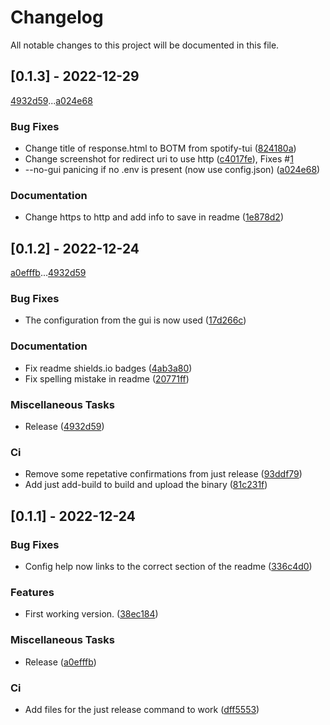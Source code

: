 # Changelog

All notable changes to this project will be documented in this file.

## [0.1.3] - 2022-12-29

[4932d59](https://github.com/Gaweringo/BOTM/commit/4932d59c412815c71878f0d1a62115fbcc4bf547)...[a024e68](https://github.com/Gaweringo/BOTM/commit/a024e68245154e1e10e69da19cec32dffcdb804c)

### Bug Fixes

- Change title of response.html to BOTM from spotify-tui ([824180a](https://github.com/Gaweringo/BOTM/commit/824180a6ba45094f6de00f0ff1102084744da584))
- Change screenshot for redirect uri to use http ([c4017fe](https://github.com/Gaweringo/BOTM/commit/c4017fe4d03228325f319204881ab56a9768a630)), Fixes #[1](https://github.com/Gaweringo/BOTM/issues/1)
- --no-gui panicing if no .env is present (now use config.json) ([a024e68](https://github.com/Gaweringo/BOTM/commit/a024e68245154e1e10e69da19cec32dffcdb804c))

### Documentation

- Change https to http and add info to save in readme ([1e878d2](https://github.com/Gaweringo/BOTM/commit/1e878d27741ad0bac6dd9a60317c4ab95bf31c99))

## [0.1.2] - 2022-12-24

[a0efffb](https://github.com/Gaweringo/BOTM/commit/a0efffb870e23b9aae5817a06cd3a6dd80afd3be)...[4932d59](https://github.com/Gaweringo/BOTM/commit/4932d59c412815c71878f0d1a62115fbcc4bf547)

### Bug Fixes

- The configuration from the gui is now used ([17d266c](https://github.com/Gaweringo/BOTM/commit/17d266c70bd86c42a45919e09b882c02df4f16c5))

### Documentation

- Fix readme shields.io badges ([4ab3a80](https://github.com/Gaweringo/BOTM/commit/4ab3a803b1e055b6f9dfda804df1078fa13558cd))
- Fix spelling mistake in readme ([20771ff](https://github.com/Gaweringo/BOTM/commit/20771ffb8534082b377f875652565b0aaf1c3926))

### Miscellaneous Tasks

- Release ([4932d59](https://github.com/Gaweringo/BOTM/commit/4932d59c412815c71878f0d1a62115fbcc4bf547))

### Ci

- Remove some repetative confirmations from just release ([93ddf79](https://github.com/Gaweringo/BOTM/commit/93ddf79f13b064a69e135142f965b1cbc25715f4))
- Add just add-build to build and upload the binary ([81c231f](https://github.com/Gaweringo/BOTM/commit/81c231fd630360b4cb21e2e724ceb22bee0c1c07))

## [0.1.1] - 2022-12-24

### Bug Fixes

- Config help now links to the correct section of the readme ([336c4d0](https://github.com/Gaweringo/BOTM/commit/336c4d0fc46f45cc0228ac1c594d9d3a9fcbb740))

### Features

- First working version. ([38ec184](https://github.com/Gaweringo/BOTM/commit/38ec184bbb859c2d5f96423f5075dd9739a593c7))

### Miscellaneous Tasks

- Release ([a0efffb](https://github.com/Gaweringo/BOTM/commit/a0efffb870e23b9aae5817a06cd3a6dd80afd3be))

### Ci

- Add files for the just release command to work ([dff5553](https://github.com/Gaweringo/BOTM/commit/dff55533ae0487470b4bb2136305f799e1fe2965))

<!-- generated by git-cliff -->
